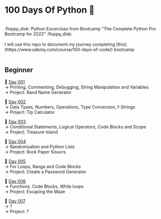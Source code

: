 # 100 Days Of Python 🐍
<br/>
:floppy_disk: Python Excercises from Bootcamp "The Complete Python Pro Bootcamp for 2022" :floppy_disk:
<br/><br/>
I will use this repo to document my journey completing [this](https://www.udemy.com/course/100-days-of-code/) bootcamp
<br/><br/>

## Beginner

:date: [Day 001](https://github.com/fernandocucci/100DaysOfPython/tree/main/Day%20001)  
-> Printing, Commenting, Debugging, String Manipulation and Variables<br/>
-> Project: Band Name Generator

:date: [Day 002](https://github.com/fernandocucci/100DaysOfPython/tree/main/Day%20002)  
-> Data Types, Numbers, Operations, Type Conversion, f-Strings<br/>
-> Project: Tip Calculator

:date: [Day 003](https://github.com/fernandocucci/100DaysOfPython/tree/main/Day%20003)  
-> Conditional Statements, Logical Operators, Code Blocks and Scope<br/>
-> Project: Treasure Island

:date: [Day 004](https://github.com/fernandocucci/100DaysOfPython/tree/main/Day%20004)  
-> Randomisation and Python Lists<br/>
-> Project: Rock Paper Sissors

:date: [Day 005](https://github.com/fernandocucci/100DaysOfPython/tree/main/Day%20005)  
-> For Loops, Range and Code Blocks<br/>
-> Project: Create a Password Generator

:date: [Day 006](https://github.com/fernandocucci/100DaysOfPython/tree/main/Day%20006)  
-> Functions, Code Blocks, While loops<br/>
-> Project: Escaping the Maze

:date: [Day 007](https://github.com/fernandocucci/100DaysOfPython/tree/main/Day%20007)  
-> ?<br/>
-> Project: ?